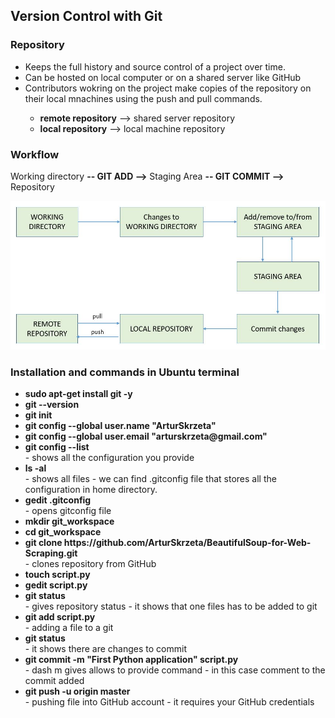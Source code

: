 <h2>Version Control with Git</h2>
<h3>Repository</h3>
<ul>
  <li>Keeps the full history and source control of a project over time.</li>
  <li>Can be hosted on local computer or on a shared server like GitHub</li>
  <li>Contributors wokring on the project make  copies of the repository on their local mnachines using the push and pull commands.</li>
  <ul>
    <li><b>remote repository</b> --> shared server repository</li>
    <li><b>local repository</b> --> local machine repository</li>
  </ul>
</ul>

<h3>Workflow</h3>
<p>Working directory <b>-- GIT ADD --></b> Staging Area <b>-- GIT COMMIT --></b> Repository</p>
<img src="images/workflow.JPG">

<h3>Installation and commands in Ubuntu terminal</h3>
<ul>
  <li><b>sudo apt-get install git -y</b></li>
  <li><b>git --version</b></li>
  <li><b>git init</b></li>
  <li><b>git config --global user.name "ArturSkrzeta"</b></li>
  <li><b>git config --global user.email "arturskrzeta@gmail.com"</b></li>
  
  <li><b>git config --list</b>
  <br>
  - shows all the configuration you provide
  </li>
  
  <li><b>ls -al</b>
  <br>
  - shows all files
  - we can find .gitconfig file that stores all the configuration in home directory.
  </li>
  
  <li><b>gedit .gitconfig</b>
  <br>
  - opens gitconfig file
  </li>
  
  <li><b>mkdir git_workspace</b></li>
  <li><b>cd git_workspace</b></li>
  
  <li><b>git clone https://github.com/ArturSkrzeta/BeautifulSoup-for-Web-Scraping.git</b>
  <br>
  - clones repository from GitHub
  </li>
  
  <li><b>touch script.py</b></li>
  <li><b>gedit script.py</b></li>
  
  <li><b>git status</b>
  <br>
  - gives repository status
  - it shows that one files has to be added to git
  </li>
  
  <li><b>git add script.py</b>
  <br>
  - adding a file to a git
  </li>
  
  <li><b>git status</b>
  <br>
  - it shows there are changes to commit 
  </li>
  
  <li><b>git commit -m "First Python application" script.py</b>
  <br>
  - dash m gives allows to provide command
  - in this case comment to the commit added 
  </li>
  
  <li><b>git push -u origin master</b>
  <br>
  - pushing file into GitHub account
  - it requires your GitHub credentials
  </li>
  
</ul>
